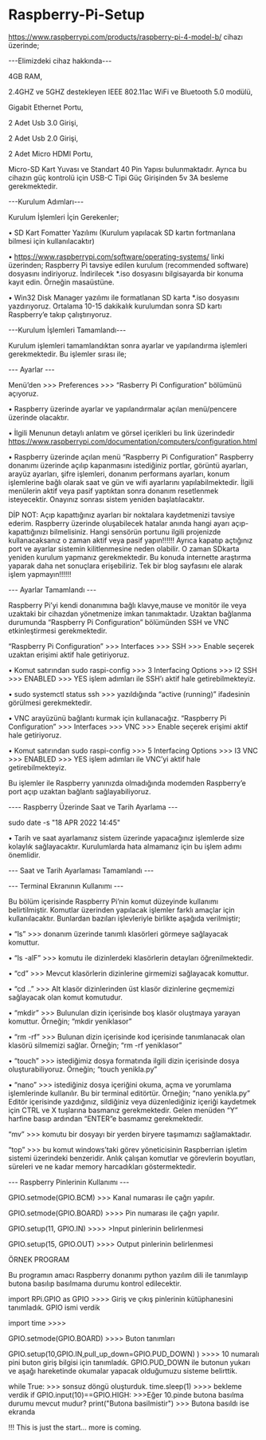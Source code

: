 # Raspberry-Pi-Setup

https://www.raspberrypi.com/products/raspberry-pi-4-model-b/ cihazı üzerinde;

---Elimizdeki cihaz hakkında---

4GB RAM,

2.4GHZ ve 5GHZ destekleyen IEEE 802.11ac WiFi ve Bluetooth 5.0 modülü,

Gigabit Ethernet Portu,

2 Adet Usb 3.0 Girişi,

2 Adet Usb 2.0 Girişi,

2 Adet Micro HDMI Portu,

Micro-SD Kart Yuvası ve Standart 40 Pin Yapısı bulunmaktadır. Ayrıca bu cihazın güç kontrolü için USB-C Tipi Güç Girişinden 5v 3A besleme gerekmektedir.

---Kurulum Adımları---

Kurulum İşlemleri İçin Gerekenler;

•	SD Kart Fomatter Yazılımı (Kurulum yapılacak SD kartın fortmanlana bilmesi için kullanılacaktır)

•	https://www.raspberrypi.com/software/operating-systems/ linki üzerinden; Raspberry Pi tavsiye edilen kurulum (recommended software) dosyasını indiriyoruz. İndirilecek *.iso dosyasını bilgisayarda bir konuma kayıt edin. Örneğin masaüstüne.

•	Win32 Disk Manager yazılımı ile formatlanan SD karta *.iso dosyasını yazdırıyoruz. Ortalama 10-15 dakikalık kurulumdan sonra SD kartı Raspberry’e takıp çalıştırıyoruz. 

---Kurulum İşlemleri Tamamlandı---

Kurulum işlemleri tamamlandıktan sonra ayarlar ve yapılandırma işlemleri gerekmektedir. Bu işlemler sırası ile;

--- Ayarlar ---

Menü’den >>> Preferences >>> “Rasberry Pi Configuration” bölümünü açıyoruz. 

•	Raspberry üzerinde ayarlar ve yapılandırmalar açılan menü/pencere üzerinde olacaktır.

•	İlgili Menunun detaylı anlatım ve görsel içerikleri bu link üzerindedir https://www.raspberrypi.com/documentation/computers/configuration.html 

•	Raspberry üzerinde açılan menü “Raspberry Pi Configuration” Raspberry donanımı üzerinde açılıp kapanmasını istediğiniz portlar, görüntü ayarları, arayüz ayarları, şifre işlemleri, donanım performans ayarları, konum işlemlerine bağlı olarak saat ve gün ve wifi ayarlarını yapılabilmektedir. İlgili menülerin aktif veya pasif yaptıktan sonra donanım resetlenmek isteyecektir. Onayınız sonrası sistem yeniden başlatılacaktır. 

DİP NOT: Açıp kapattığınız ayarları bir noktalara kaydetmenizi tavsiye ederim. Raspberry üzerinde oluşabilecek hatalar anında hangi ayarı açıp-kapattığınızı bilmelisiniz. Hangi sensörün portunu ilgili projenizde kullanacaksanız o zaman aktif veya pasif yapın!!!!!! Ayrıca kapatıp açtığınız port ve ayarlar sistemin kilitlenmesine neden olabilir. O zaman SDkarta yeniden kurulum yapmanız gerekmektedir. Bu konuda internette araştırma yaparak daha net sonuçlara erişebiliriz. Tek bir blog sayfasını ele alarak işlem yapmayın!!!!!!

--- Ayarlar Tamamlandı ---

Raspberry Pi’yi kendi donanımına bağlı klavye,mause ve monitör ile veya uzaktaki bir cihazdan yönetmenize imkan tanımaktadır. Uzaktan bağlanma durumunda “Raspberry Pi Configuration”  bölümünden SSH ve VNC etkinleştirmesi gerekmektedir. 

“Raspberry Pi Configuration”  >>> Interfaces >>> SSH >>> Enable seçerek uzaktan erişimi aktif hale getiriyoruz. 

•	Komut satırından sudo raspi-config >>> 3 Interfacing Options >>> I2 SSH >>> ENABLED >>> YES işlem adımları ile SSH’ı aktif hale getirebilmekteyiz. 

•	sudo systemctl status ssh >>> yazıldığında “active (running)” ifadesinin görülmesi gerekmektedir.  

•	VNC arayüzünü bağlantı kurmak için kullanacağız. “Raspberry Pi Configuration”  >>> Interfaces >>> VNC >>> Enable seçerek erişimi aktif hale getiriyoruz.

•	Komut satırından sudo raspi-config >>> 5 Interfacing Options >>> I3 VNC >>> ENABLED >>> YES işlem adımları ile VNC’yi aktif hale getirebilmekteyiz. 

Bu işlemler ile Raspberry yanınızda olmadığında modemden Raspberry’e port açıp uzaktan bağlantı sağlayabiliyoruz.

---- Raspberry Üzerinde Saat ve Tarih Ayarlama ---

sudo date -s "18 APR 2022 14:45"

•	Tarih ve saat ayarlamanız sistem üzerinde yapacağınız işlemlerde size kolaylık sağlayacaktır. Kurulumlarda hata almamanız için bu işlem adımı önemlidir.

--- Saat ve Tarih Ayarlaması Tamamlandı ---

--- Terminal Ekranının Kullanımı ---

Bu bölüm içerisinde Raspberry Pi’nin komut düzeyinde kullanımı belirtilmiştir. Komutlar üzerinden yapılacak işlemler farklı amaçlar için kullanılacaktır. Bunlardan bazıları işlevleriyle birlikte aşağıda verilmiştir;

•	“ls” >>> donanım üzerinde tanımlı klasörleri görmeye sağlayacak komuttur. 

•	“ls -alF” >>> komutu ile dizinlerdeki klasörlerin detayları öğrenilmektedir.

•	“cd” >>> Mevcut klasörlerin dizinlerine girmemizi sağlayacak komuttur.  

•	“cd ..” >>> Alt klasör dizinlerinden üst klasör dizinlerine geçmemizi sağlayacak olan komut komutudur. 

•	“mkdir” >>> Bulunulan dizin içerisinde boş klasör oluştmaya yarayan komuttur. Örneğin; “mkdir yeniklasor”

•	“rm -rf” >>> Bulunan dizin içerisinde kod içerisinde tanımlanacak olan klasörü silmemizi sağlar. Örneğin;  “rm -rf yeniklasor”

•	“touch” >>> istediğimiz dosya formatında ilgili dizin içerisinde dosya oluşturabiliyoruz. Örneğin;  “touch yenikla.py”

•	“nano” >>> istediğiniz dosya içeriğini okuma, açma ve yorumlama işlemlerinde kullanılır. Bu bir terminal editörtür.  Örneğin;  “nano yenikla.py”
Editör içerisinde yazdığınız, sildiğiniz veya düzenlediğiniz içeriği kaydetmek için CTRL ve X tuşlarına basmanız gerekmektedir. Gelen menüden “Y” harfine basıp ardından “ENTER”e basmamız gerekmektedir.

“mv” >>> komutu bir dosyayı bir yerden biryere taşımamızı sağlamaktadır. 

“top” >>> bu komut windows’taki görev yöneticisinin Raspberrian işletim sistemi üzerindeki benzeridir. Anlık çalışan komutlar ve görevlerin boyutları, süreleri ve ne kadar memory harcadıkları göstermektedir.

--- Raspberry Pinlerinin Kullanımı ---

GPIO.setmode(GPIO.BCM) >>> Kanal numarası ile çağrı yapılır.

GPIO.setmode(GPIO.BOARD) >>>> Pin numarası ile çağrı yapılır.

GPIO.setup(11, GPIO.IN) >>>> >Input pinlerinin belirlenmesi

GPIO.setup(15, GPIO.OUT) >>>> Output pinlerinin belirlenmesi

ÖRNEK PROGRAM 

Bu programın amacı Raspberry donanımı python yazılım dili ile tanımlayıp butona basılıp basılmama durumu kontrol edilecektir.

import RPi.GPIO as GPIO    >>>> Giriş ve çıkış pinlerinin kütüphanesini tanımladık. GPIO ismi verdik

import time   >>>>

GPIO.setmode(GPIO.BOARD) >>>> Buton tanımları

GPIO.setup(10,GPIO.IN,pull_up_down=GPIO.PUD_DOWN) ) >>>> 10 numaralı pini buton giriş bilgisi için tanımladık. GPIO.PUD_DOWN ile butonun yukarı ve aşağı hareketinde 
okumalar yapacak olduğumuzu sisteme belirttik.

while True:  >>> sonsuz döngü oluşturduk.
    time.sleep(1) >>>> bekleme verdik
    if GPIO.input(10)==GPIO.HIGH: >>>Eğer 10.pinde butona basılma durumu mevcut mudur? 
        print("Butona basilmistir") >>> Butona basıldı ise ekranda 
       
!!! This is just the start... more is coming.
